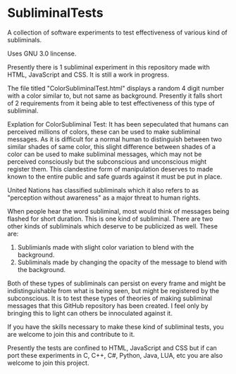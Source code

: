 # SubliminalTests

A collection of software experiments to test effectiveness of various kind of subliminals. 

Uses GNU 3.0 lincense. 

Presently there is 1 subliminal experiment in this repository made with HTML, JavaScript and CSS. It is still a work in progress.

The file titled "ColorSubliminalTest.html" displays a random 4 digit number with a color similar to, but not same as background. Presently it falls short of 2 requirements from it being able to test effectiveness of this type of subliminal.

Explation for ColorSubliminal Test: It has been sepeculated that humans can perceived millions of colors, these can be used to make subliminal messages. As it is difficult for a normal human to distinguish between two similar shades of same color, this slight difference between shades of a color can be used to make subliminal messages, which may not be perceived consciously but the subconscious and unconscious might register them. This clandestine form of manipulation deserves to made known to the entire public and safe guards against it must be put in place. 

United Nations has classified subliminals which it also refers to as "perception without awareness" as a major threat to human rights. 

When people hear the word subliminal, most would think of messages being flashed for short duration. This is one kind of subliminal. There are two other kinds of subliminals which deserve to be publicized as well. These are:

1. Sublimianls made with slight color variation to blend with the background. 
2. Subliminals made by changing the opacity of the message to blend with the background. 

Both of these types of subliminals can persist on every frame and might be indistinguishable from what is being seen, but might be registered by the subconscious. It is to test these types of theories of making subliminal messages that this GitHub repository has been created. I feel only by bringing this to light can others be innoculated against it.

If you have the skills necessary to make these kind of subliminal tests, you are welcome to join this and contribute to it.

Presently the tests are confined to HTML, JavaScript and CSS but if can port these experiments in C, C++, C#, Python, Java, LUA, etc you are also welcome to join this project.
